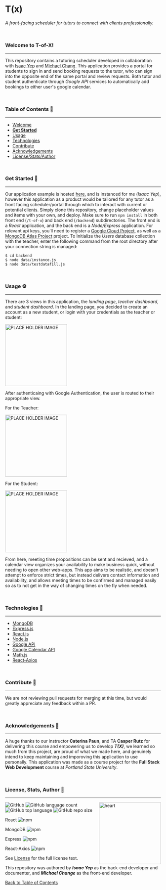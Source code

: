 # **T(x)**
*A front-facing scheduler for tutors to connect with clients professionally.*

<br />

### Welcome to T-of-X!
<hr>

This repository contains a tutoring scheduler developed in collaboration with [Isaac Yep](https://github.com/anthonybench) and [Michael Chang](https://github.com/michael940716). This application provides a portal for students to sign in and send booking requests to the tutor, who can sign into the opposite end of the same portal and review requests. Both tutor and student authenticate through *Google API* services to automatically add bookings to either user's google calendar.

<br />

### Table of Contents 📖
<hr>

  - [Welcome](#welcome-to-T-of-X)
  - [**Get Started**](#get-started-)
  - [Usage](#usage-)
  - [Technologies](#technologies-)
  - [Contribute](#Contribute-)
  - [Acknowledgements](#acknowledgements-)
  - [License/Stats/Author](#license-stats-author-)

<br />

### Get Started 🚀
<hr>

Our application example is hosted [here](https://t-of-x-294901.uc.r.appspot.com/), and is instanced for me (*Isaac Yep*), however this application as a product would be tailored for any tutor as a front facing scheduler/portal through which to interact with current or potential clients. Simply clone this repository, change placeholder values and items with your own, and deploy. Make sure to run `npm install` in both front end (`/t-of-x`) and back end (`/backend`) subdirectories. The front end is a *React* application, and the back end is a *Node/Express* application. For relevant api keys, you'll need to register a [Google Cloud Project](https://cloud.google.com), as well as a [MongoDB Atlas Project](https://mongodb.com) project. To Initialize the *Users* database collection with the teacher, enter the following command from the root directory after your connection string is managed:
```
$ cd backend
$ node data/instance.js
$ node data/testdatafill.js
```

<br />

### Usage ⚙
<hr>

There are 3 views in this application, the *landing page*, *teacher dashboard*, and *student dashboard*. In the landing page, you decided to create an account as a new student, or login with your credentials as the teacher or student:

<img alt="PLACE HOLDER IMAGE" src="https://i.imgur.com/4POxj2g.png" width="200" />

After authenticaing with Google Authentication, the user is routed to their appropriate view.

For the Teacher:

<img alt="PLACE HOLDER IMAGE" src="https://i.imgur.com/4POxj2g.png" width="200" />

For the Student:

<img alt="PLACE HOLDER IMAGE" src="https://i.imgur.com/4POxj2g.png" width="200" />

From here, meeting time propositions can be sent and recieved, and a calendar view organizes your availability to make business quick, without needing to open other web-apps. This app aims to be realistic, and doesn't attempt to enforce strict times, but instead delivers contact information and availability, and allows meeting times to be confirmed and managed easily so as to not get in the way of changing times on the fly when needed.

<br />

### Technologies 🧰
<hr>

  - [MongoDB](https://docs.mongodb.com/)
  - [Express.js](https://expressjs.com/)
  - [React.js]([https:](https://reactjs.org/docs/getting-started.html))
  - [Node.js](https://nodejs.org/en/docs/)
  - [Google API](https://developers.google.com/docs/api)
  - [Google Calendar API](https://developers.google.com/calendar)
  - [Math.js](https://mathjs.org/docs/)
  - [React-Axios](https://www.npmjs.com/package/react-axios)

<br />

### Contribute 🤝
<hr>

We are not reviewing pull requests for merging at this time, but would greatly appreciate any feedback within a PR.

<br />

### Acknowledgements 💙
<hr>

A huge thanks to our instructor **Caterina Paun**, and TA **Casper Rutz** for delivering this course and empowering us to develop ***T(X)***, we learned so much from this project, are proud of what we made here, and genuinely intend to keep maintaining and imporoving this application to use personally. This application was made as a course project for the **Full Stack Web Development** course at *Portland State University*.

<br />

### License, Stats, Author 📜
<hr>

<img align="right" alt="heart" src="https://i.imgur.com/4POxj2g.png" width="200" />

<!-- badge cluster -->

![GitHub](https://img.shields.io/github/license/anthonybench/T-of-X) ![GitHub language count](https://img.shields.io/github/languages/count/anthonybench/T-of-X) ![GitHub top language](https://img.shields.io/github/languages/top/anthonybench/T-of-X) ![GitHub repo size](https://img.shields.io/github/repo-size/anthonybench/T-of-X)

React ![npm](https://img.shields.io/npm/v/react)

MongoDB ![npm](https://img.shields.io/npm/v/mongodb)

Express ![npm](https://img.shields.io/npm/v/express)

React-Axios ![npm](https://img.shields.io/npm/v/react-axios)

<!-- / -->
See [License](https://opensource.org/licenses/MIT) for the full license text.

This repository was authored by ***Isaac Yep*** as the back-end developer and documenter, and ***Michael Change*** as the front-end developer.

[Back to Table of Contents](#table-of-contents-)
